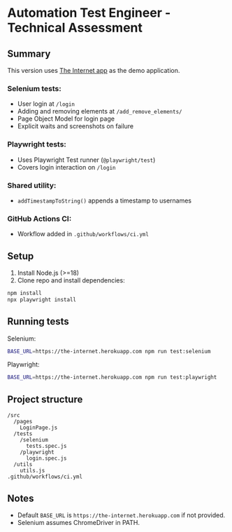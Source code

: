 # Automation Test Engineer - Technical Assessment

## Summary
This version uses [The Internet app](https://the-internet.herokuapp.com) as the demo application.

### Selenium tests:
- User login at `/login`
- Adding and removing elements at `/add_remove_elements/`
- Page Object Model for login page
- Explicit waits and screenshots on failure

### Playwright tests:
- Uses Playwright Test runner (`@playwright/test`)
- Covers login interaction on `/login`

### Shared utility:
- `addTimestampToString()` appends a timestamp to usernames

### GitHub Actions CI:
- Workflow added in `.github/workflows/ci.yml`

## Setup
1. Install Node.js (>=18)
2. Clone repo and install dependencies:
```bash
npm install
npx playwright install
```

## Running tests
Selenium:
```bash
BASE_URL=https://the-internet.herokuapp.com npm run test:selenium
```
Playwright:
```bash       
BASE_URL=https://the-internet.herokuapp.com npm run test:playwright
```

## Project structure
```
/src
  /pages
    LoginPage.js
  /tests
    /selenium
      tests.spec.js
    /playwright
      login.spec.js
  /utils
    utils.js
.github/workflows/ci.yml
```

## Notes
- Default `BASE_URL` is `https://the-internet.herokuapp.com` if not provided.
- Selenium assumes ChromeDriver in PATH.

